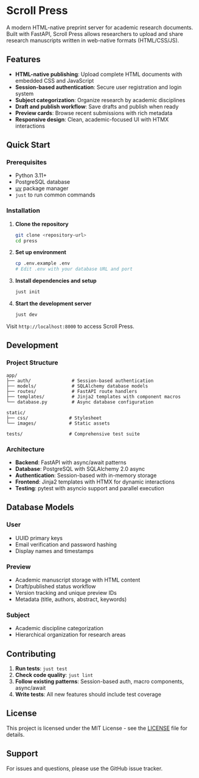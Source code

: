 # Scroll Press

A modern HTML-native preprint server for academic research documents. Built with
FastAPI, Scroll Press allows researchers to upload and share research manuscripts
written in web-native formats (HTML/CSS/JS).

## Features

- **HTML-native publishing**: Upload complete HTML documents with embedded CSS and JavaScript
- **Session-based authentication**: Secure user registration and login system
- **Subject categorization**: Organize research by academic disciplines
- **Draft and publish workflow**: Save drafts and publish when ready
- **Preview cards**: Browse recent submissions with rich metadata
- **Responsive design**: Clean, academic-focused UI with HTMX interactions

## Quick Start

### Prerequisites

- Python 3.11+
- PostgreSQL database
- [uv](https://docs.astral.sh/uv/) package manager
- `just` to run common commands

### Installation

1. **Clone the repository**
   ```bash
   git clone <repository-url>
   cd press
   ```

2. **Set up environment**
   ```bash
   cp .env.example .env
   # Edit .env with your database URL and port
   ```

3. **Install dependencies and setup**
   ```bash
   just init
   ```

4. **Start the development server**
   ```bash
   just dev
   ```

Visit `http://localhost:8000` to access Scroll Press.

## Development

### Project Structure

```
app/
├── auth/               # Session-based authentication
├── models/             # SQLAlchemy database models
├── routes/             # FastAPI route handlers
├── templates/          # Jinja2 templates with component macros
└── database.py         # Async database configuration

static/
├── css/               # Stylesheet
└── images/            # Static assets

tests/                 # Comprehensive test suite
```

### Architecture

- **Backend**: FastAPI with async/await patterns
- **Database**: PostgreSQL with SQLAlchemy 2.0 async
- **Authentication**: Session-based with in-memory storage
- **Frontend**: Jinja2 templates with HTMX for dynamic interactions
- **Testing**: pytest with asyncio support and parallel execution

## Database Models

### User
- UUID primary keys
- Email verification and password hashing
- Display names and timestamps

### Preview
- Academic manuscript storage with HTML content
- Draft/published status workflow
- Version tracking and unique preview IDs
- Metadata (title, authors, abstract, keywords)

### Subject
- Academic discipline categorization
- Hierarchical organization for research areas

## Contributing

1. **Run tests**: `just test`
2. **Check code quality**: `just lint`
3. **Follow existing patterns**: Session-based auth, macro components, async/await
4. **Write tests**: All new features should include test coverage

## License

This project is licensed under the MIT License - see the [LICENSE](LICENSE) file for details.

## Support

For issues and questions, please use the GitHub issue tracker.
